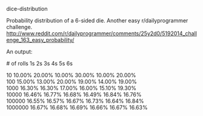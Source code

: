dice-distribution


Probability distribution of a 6-sided die. Another easy r/dailyprogrammer challenge.
http://www.reddit.com/r/dailyprogrammer/comments/25y2d0/5192014_challenge_163_easy_probability/

An output:

\# of rolls    1s      2s      3s      4s      5s      6s

10            10.00%  20.00%  10.00%  30.00%  10.00%  20.00%  
100           15.00%  13.00%  20.00%  19.00%  14.00%  19.00%  
1000          16.30%  16.30%  17.00%  16.00%  15.10%  19.30%  
10000         16.46%  16.77%  16.68%  16.49%  16.84%  16.76%  
100000        16.55%  16.57%  16.67%  16.73%  16.64%  16.84%  
1000000       16.67%  16.68%  16.69%  16.66%  16.67%  16.63% 

